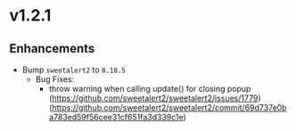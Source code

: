 ﻿# v1.2.1

## Enhancements

* Bump `sweetalert2` to `8.18.5`
  * Bug Fixes:
    * throw warning when calling update() for closing popup (https://github.com/sweetalert2/sweetalert2/issues/1779) (https://github.com/sweetalert2/sweetalert2/commit/69d737e0ba783ed59f56cee31cf651fa3d339c1e)